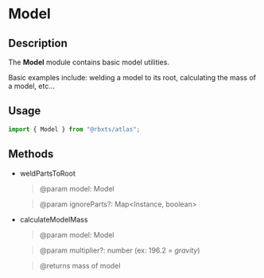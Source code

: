 # Model

## Description
The __Model__ module contains basic model utilities.

Basic examples include: welding a model to its root, calculating the mass of a model, etc...

## Usage
```typescript
import { Model } from "@rbxts/atlas";
```

## Methods
- weldPartsToRoot
    > @param model: Model

    > @param ignoreParts?: Map<Instance, boolean>
- calculateModelMass
    > @param model: Model

    > @param multiplier?: number (ex: 196.2 = *gravity*)

    > @returns mass of model